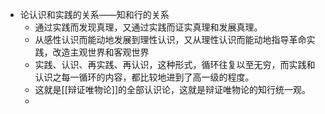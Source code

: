 - 论认识和实践的关系——知和行的关系
	- 通过实践而发现真理，又通过实践而证实真理和发展真理。
	- 从感性认识而能动地发展到理性认识，又从理性认识而能动地指导革命实践，改造主观世界和客观世界
	- 实践、认识、再实践、再认识，这种形式，循环往复以至无穷，而实践和认识之每一循环的内容，都比较地进到了高一级的程度。
	- 这就是[[辩证唯物论]]的全部认识论，这就是辩证唯物论的知行统一观。
	-